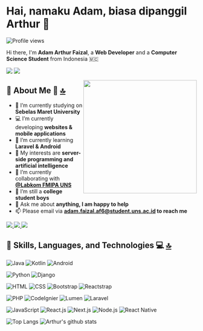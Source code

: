 <!--
**AdamArthurF/adamarthurf** is a ✨ _special_ ✨ repository because its `README.md` (this file) appears on your GitHub profile.
Here are some ideas to get you started:
-->
# Hai, namaku Adam, biasa dipanggil Arthur 👋

![Profile views](https://gpvc.arturio.dev/adamarthurf) 

Hi there, I'm **Adam Arthur Faizal**, a **Web Developer** and a **Computer Science Student** from Indonesia 🇲🇨

<p>
  <a><img src="https://img.shields.io/badge/linux-black?logo=linux&logoColor=white&style=for-the-badge" /></a>
  <a><img src="https://img.shields.io/badge/ubuntu-%23FF5722.svg?logo=ubuntu&logoColor=white&style=for-the-badge" /></a>
</p>
<img width="300" align="right" src="https://i.imgur.com/7oogSly.png">

## 📝 About Me 💬 [🔝](#hai-namaku-adam-biasa-dipanggil-arthur)
- 🔭 I’m currently studying on **Sebelas Maret University**
- 💻 I’m currently developing **websites & mobile applications**
- 🌱 I’m currently learning **Laravel & Android**
- 🤔 My interests are **server-side programming and artificial intelligence**
- 👯 I’m currently collaborating with [**@Labkom FMIPA UNS**](https://github.com/labkom-mipa-uns)
- 💼 I’m still a **college student boys**
- 💬 Ask me about **anything, I am happy to help**
- 📫 Please email via **adam.faizal.af6@student.uns.ac.id to reach me**
<p>
  <a href="https://wa.me/6281234535633?text=Halooo">
    <img src="https://img.shields.io/badge/WHATSAPP-%2325D366.svg?&style=for-the-badge&logo=whatsapp&logoColor=white" />    
  </a>
  <a href="https://instagram.com/adamarthurf">
    <img src="https://img.shields.io/badge/instagram-%23E4405F.svg?&style=for-the-badge&logo=instagram&logoColor=white" />        
  </a>
  <a href="mailto:adam.faizal.af6@student.uns.ac.id">
    <img src="https://img.shields.io/badge/gmail-D14836?&style=for-the-badge&logo=gmail&logoColor=white" />
  </a>
</p>

## 🚀 Skills, Languages, and Technologies 💻 [🔝](#hai-namaku-adam-biasa-dipanggil-arthur)
![Java](https://img.shields.io/badge/java-%23ED8B00.svg?&style=for-the-badge&logo=java&logoColor=white) ![Kotlin](https://img.shields.io/badge/kotlin-%230095D5.svg?&style=for-the-badge&logo=kotlin&logoColor=white) ![Android](https://img.shields.io/badge/Android-3DDC84?logo=android&logoColor=white&style=for-the-badge)

![Python](https://img.shields.io/badge/python%20-%2314354C.svg?&style=for-the-badge&logo=python&logoColor=white) ![Django](https://img.shields.io/badge/django%20-%23092E20.svg?&style=for-the-badge&logo=django&logoColor=white)

![HTML](https://img.shields.io/badge/html5%20-%23E34F26.svg?&style=for-the-badge&logo=html5&logoColor=white) ![CSS](https://img.shields.io/badge/css3%20-%231572B6.svg?&style=for-the-badge&logo=css3&logoColor=white) ![Bootstrap](https://img.shields.io/badge/bootstrap%20-%23563D7C.svg?&style=for-the-badge&logo=bootstrap&logoColor=white) ![Reactstrap](https://img.shields.io/badge/reactstrap%20-%23404d59.svg?&style=for-the-badge&logo=react&logoColor=white)

![PHP](https://img.shields.io/badge/php-%23777BB4.svg?&style=for-the-badge&logo=php&logoColor=white) ![CodeIgnier](https://img.shields.io/badge/-CodeIgniter-black?style=for-the-badge&logo=codeigniter) ![Lumen](https://img.shields.io/badge/-Lumen%20-%23FF2D20.svg?style=for-the-badge&logo=lumen&logoColor=white) ![Laravel](https://img.shields.io/badge/laravel%20-%23FF2D20.svg?&style=for-the-badge&logo=laravel&logoColor=white)

![JavaScript](https://img.shields.io/badge/javascript%20-%23323330.svg?&style=for-the-badge&logo=javascript&logoColor=%23F7DF1E) ![React.js](https://img.shields.io/badge/react.js%20-%2320232a.svg?&style=for-the-badge&logo=react&logoColor=%2361DAFB) ![Next.js](https://img.shields.io/badge/next.js%20-%2320232a.svg?&style=for-the-badge&logo=next.js&logoColor=%2361DAFB) ![Node.js](https://img.shields.io/badge/node.js%20-%2343853D.svg?&style=for-the-badge&logo=node.js&logoColor=white) ![React Native](https://img.shields.io/badge/react_native%20-%2320232a.svg?&style=for-the-badge&logo=react&logoColor=%2361DAFB)

![Top Langs](https://github-readme-stats.vercel.app/api/top-langs/?username=adamarthurf&layout=compact&theme=tokyonight)
![Arthur's github stats](https://github-readme-stats.vercel.app/api?username=adamarthurf&show_icons=true&theme=tokyonight)

<!--
- 👯 I’m currently collaborating with ...
- 🤔 I’m looking for help with ...
- 💬 Ask me about ...
- 📫 How to reach me: ...
- 😄 Pronouns: ...
- ⚡ Fun fact: ...
-->
